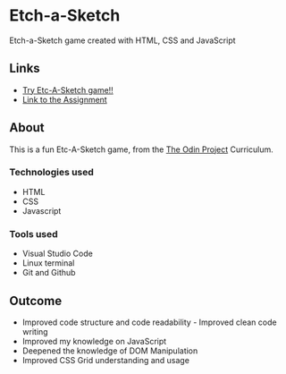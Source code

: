 # Etch-a-Sketch
Etch-a-Sketch game created with HTML, CSS and JavaScript

## Links
- [Try Etc-A-Sketch game!!](https://georgan1987.github.io/Etch-A-Sketch/)
- [Link to the Assignment](https://www.theodinproject.com/lessons/foundations-etch-a-sketch)

## About
This is a fun Etc-A-Sketch game, from the [The Odin Project](https://www.theodinproject.com/) Curriculum.

### Technologies used
* HTML
* CSS 
* Javascript

### Tools used
* Visual Studio Code
* Linux terminal
* Git and Github

## Outcome
* Improved code structure and code readability - Improved clean code writing
* Improved my knowledge on JavaScript 
* Deepened the knowledge of DOM Manipulation 
* Improved CSS Grid understanding and usage
